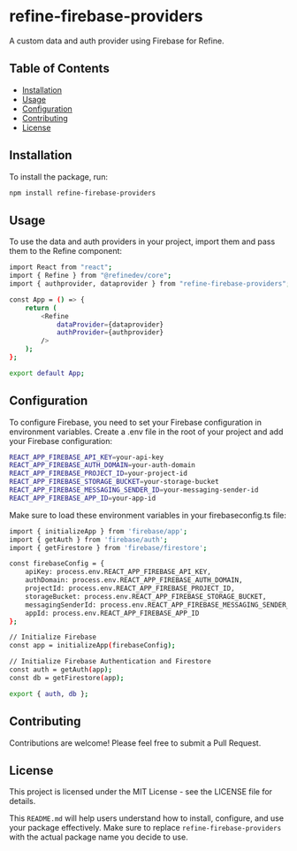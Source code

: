 # refine-firebase-providers

A custom data and auth provider using Firebase for Refine.

## Table of Contents

- [Installation](#installation)
- [Usage](#usage)
- [Configuration](#configuration)
- [Contributing](#contributing)
- [License](#license)

## Installation

To install the package, run:

```sh
npm install refine-firebase-providers
```

## Usage
To use the data and auth providers in your project, import them and pass them to the Refine component:

```sh
import React from "react";
import { Refine } from "@refinedev/core";
import { authprovider, dataprovider } from "refine-firebase-providers";

const App = () => {
    return (
        <Refine
            dataProvider={dataprovider}
            authProvider={authprovider}
        />
    );
};

export default App;
```

## Configuration
To configure Firebase, you need to set your Firebase configuration in environment variables. Create a .env file in the root of your project and add your Firebase configuration:

```sh
REACT_APP_FIREBASE_API_KEY=your-api-key
REACT_APP_FIREBASE_AUTH_DOMAIN=your-auth-domain
REACT_APP_FIREBASE_PROJECT_ID=your-project-id
REACT_APP_FIREBASE_STORAGE_BUCKET=your-storage-bucket
REACT_APP_FIREBASE_MESSAGING_SENDER_ID=your-messaging-sender-id
REACT_APP_FIREBASE_APP_ID=your-app-id
```
Make sure to load these environment variables in your firebaseconfig.ts file:

```sh
import { initializeApp } from 'firebase/app';
import { getAuth } from 'firebase/auth';
import { getFirestore } from 'firebase/firestore';

const firebaseConfig = {
    apiKey: process.env.REACT_APP_FIREBASE_API_KEY,
    authDomain: process.env.REACT_APP_FIREBASE_AUTH_DOMAIN,
    projectId: process.env.REACT_APP_FIREBASE_PROJECT_ID,
    storageBucket: process.env.REACT_APP_FIREBASE_STORAGE_BUCKET,
    messagingSenderId: process.env.REACT_APP_FIREBASE_MESSAGING_SENDER_ID,
    appId: process.env.REACT_APP_FIREBASE_APP_ID
};

// Initialize Firebase
const app = initializeApp(firebaseConfig);

// Initialize Firebase Authentication and Firestore
const auth = getAuth(app);
const db = getFirestore(app);

export { auth, db };
```

## Contributing
Contributions are welcome! Please feel free to submit a Pull Request.

## License
This project is licensed under the MIT License - see the LICENSE file for details.


This `README.md` will help users understand how to install, configure, and use your package effectively. Make sure to replace `refine-firebase-providers` with the actual package name you decide to use.